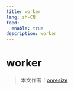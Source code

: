 ```yaml
---
title: worker
lang: zh-CN
feed:
  enable: true
description: worker
---
```


# worker

> 本文作者：[onresize](https://github.com/onresize)